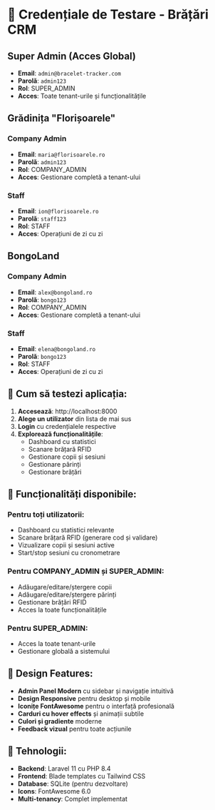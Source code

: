 # 🔐 Credențiale de Testare - Brățări CRM

## Super Admin (Acces Global)
- **Email**: `admin@bracelet-tracker.com`
- **Parolă**: `admin123`
- **Rol**: SUPER_ADMIN
- **Acces**: Toate tenant-urile și funcționalitățile

## Grădinița "Florișoarele"

### Company Admin
- **Email**: `maria@florisoarele.ro`
- **Parolă**: `admin123`
- **Rol**: COMPANY_ADMIN
- **Acces**: Gestionare completă a tenant-ului

### Staff
- **Email**: `ion@florisoarele.ro`
- **Parolă**: `staff123`
- **Rol**: STAFF
- **Acces**: Operațiuni de zi cu zi

## BongoLand

### Company Admin
- **Email**: `alex@bongoland.ro`
- **Parolă**: `bongo123`
- **Rol**: COMPANY_ADMIN
- **Acces**: Gestionare completă a tenant-ului

### Staff
- **Email**: `elena@bongoland.ro`
- **Parolă**: `bongo123`
- **Rol**: STAFF
- **Acces**: Operațiuni de zi cu zi

## 🚀 Cum să testezi aplicația:

1. **Accesează**: http://localhost:8000
2. **Alege un utilizator** din lista de mai sus
3. **Login** cu credențialele respective
4. **Explorează funcționalitățile**:
   - Dashboard cu statistici
   - Scanare brățară RFID
   - Gestionare copii și sesiuni
   - Gestionare părinți
   - Gestionare brățări

## 📱 Funcționalități disponibile:

### Pentru toți utilizatorii:
- Dashboard cu statistici relevante
- Scanare brățară RFID (generare cod și validare)
- Vizualizare copii și sesiuni active
- Start/stop sesiuni cu cronometrare

### Pentru COMPANY_ADMIN și SUPER_ADMIN:
- Adăugare/editare/ștergere copii
- Adăugare/editare/ștergere părinți
- Gestionare brățări RFID
- Acces la toate funcționalitățile

### Pentru SUPER_ADMIN:
- Acces la toate tenant-urile
- Gestionare globală a sistemului

## 🎨 Design Features:
- **Admin Panel Modern** cu sidebar și navigație intuitivă
- **Design Responsive** pentru desktop și mobile
- **Iconițe FontAwesome** pentru o interfață profesională
- **Carduri cu hover effects** și animații subtile
- **Culori și gradiente** moderne
- **Feedback vizual** pentru toate acțiunile

## 🔧 Tehnologii:
- **Backend**: Laravel 11 cu PHP 8.4
- **Frontend**: Blade templates cu Tailwind CSS
- **Database**: SQLite (pentru dezvoltare)
- **Icons**: FontAwesome 6.0
- **Multi-tenancy**: Complet implementat

